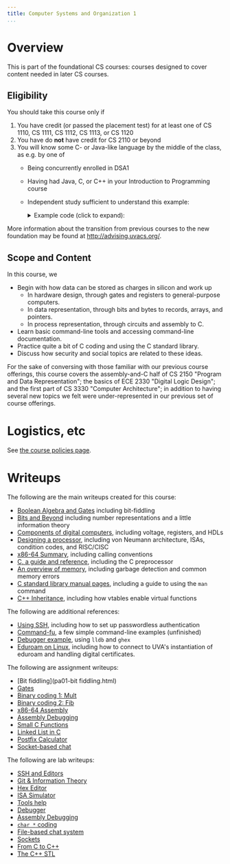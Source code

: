 ```yaml
---
title: Computer Systems and Organization 1
...
```


# Overview 

This is part of the foundational CS courses:
courses designed to cover content needed in later CS courses.

## Eligibility

You should take this course only if

1. You have credit (or passed the placement test) for at least one of CS 1110, CS 1111, CS 1112, CS 1113, or CS 1120
1. You have do **not** have credit for CS 2110 or beyond
1. You will know some C- or Java-like language by the middle of the class, as e.g. by one of
    - Being concurrently enrolled in DSA1
    - Having had Java, C, or C++ in your Introduction to Programming course
    - Independent study sufficient to understand this example:
    
        <details><summary>Example code (click to expand):</summary>
        
        ````java
        int example() {
            for(int i = 0; i < 10; i += 1) {
                double j = 3;
                if (i/3 != i/j) return i;
            }
            return 10;
        }
        ````
        
        You should be able to describe the use of `int`, `double`, braces, semi-colons, and `for` and why the function returns 1, not 10.
        </details>

More information about the transition from previous courses to the new foundation
may be found at <http://advising.uvacs.org/>.

## Scope and Content

In this course, we 

- Begin with how data can be stored as charges in silicon and work up
    - In hardware design, through gates and registers to general-purpose computers.
    - In data representation, through bits and bytes to records, arrays, and pointers.
    - In process representation, through circuits and assembly to C.
- Learn basic command-line tools and accessing command-line documentation.
- Practice quite a bit of C coding and using the C standard library.
- Discuss how security and social topics are related to these ideas.

For the sake of conversing with those familiar with our previous course offerings,
this course covers the assembly-and-C half of CS 2150 "Program and Data Representation";
the basics of ECE 2330 "Digital Logic Design";
and the first part of CS 3330 "Computer Architecture";
in addition to having several new topics we felt were under-represented in our
previous set of course offerings.

# Logistics, etc

See [the course policies page](policies.html).

# Writeups

The following are the main writeups created for this course:

- [Boolean Algebra and Gates](bool.html) including bit-fiddling
- [Bits and Beyond](bits.html) including number representations and a little information theory
- [Components of digital computers](parts.html), including voltage, registers, and HDLs
- [Designing a processor](isa.html), including von Neumann architecture, ISAs, condition codes, and RISC/CISC
- [x86-64 Summary](x86.html), including calling conventions
- [C, a guide and reference](c.html), including the C preprocessor
- [An overview of memory](memory.html), including garbage detection and common memory errors
- [C standard library manual pages](manpage.html), including a guide to using the `man` command
- [C++ Inheritance](vtable.html), including how vtables enable virtual functions

The following are additional references:

- [Using SSH](help-ssh.html), including how to set up passwordless authentication
- [Command-fu](command-fu.html), a few simple command-line examples (unfinished)
- [Debugger example](cmdadd.html), using `lldb` and `ghex`
- [Eduroam on Linux](//www.cs.virginia.edu/luther/tips/linux-at-uva.html), including how to connect to UVA's instantiation of eduroam and handling digital certificates.

The following are assignment writeups:

- [Bit fiddling](pa01-bit fiddling.html)
- [Gates](pa02-worksheet.html)
- [Binary coding 1: Mult](pa03-mult.html)
- [Binary coding 2: Fib](pa04-fib.html)
- [x86-64 Assembly](pa05-assembly.html)
- [Assembly Debugging](pa06-bomb.html)
- [Small C Functions](pa07-smallc.html)
- [Linked List in C](pa08-linkedlist.html)
- [Postfix Calculator](pa09-postfix.html)
- [Socket-based chat](pa10-schat.html)

The following are lab writeups:

- [SSH and Editors](lab00-ssh-ed.html)
- [Git & Information Theory](lab01-git-infotheory.html)
- [Hex Editor](lab02-hex-editor.html)
- [ISA Simulator](lab03-simulator.html)
- [Tools help](lab04-tools.html)
- [Debugger](lab05-debugger.html)
- [Assembly Debugging](lab06-bomb.html)
- [`char *` coding](lab07-char*.html)
- [File-based chat system](lab08-fchat.html)
- [Sockets](lab09-sockets.html)
- [From C to C++](lab10-cpp.html)
- [The C++ STL](lab11-stl.html)


